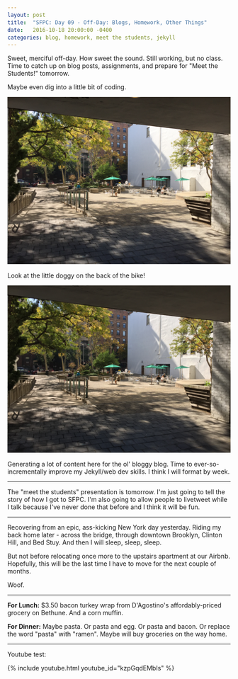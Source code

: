 ```yaml
---
layout: post
title:  "SFPC: Day 09 - Off-Day: Blogs, Homework, Other Things"
date:   2016-10-18 20:00:00 -0400
categories: blog, homework, meet the students, jekyll
---
```


Sweet, merciful off-day. How sweet the sound. Still working, but no class. Time to catch up on blog posts, assignments, and prepare for "Meet the Students!" tomorrow.

Maybe even dig into a little bit of coding.

![An image](/images/IMG_4444.JPG)

Look at the little doggy on the back of the bike!

![An image](/images/IMG_4445.JPG)

Generating a lot of content here for the ol' bloggy blog. Time to ever-so-incrementally improve my Jekyll/web dev skills. I think I will format by week.

-----

The "meet the students" presentation is tomorrow. I'm just going to tell the story of how I got to SFPC. I'm also going to allow people to livetweet while I talk because I've never done that before and I think it will be fun.

-----

Recovering from an epic, ass-kicking New York day yesterday. Riding my back home later - across the bridge, through downtown Brooklyn, Clinton Hill, and Bed Stuy. And then I will sleep, sleep, sleep.

But not before relocating once more to the upstairs apartment at our Airbnb. Hopefully, this will be the last time I have to move for the next couple of months.

Woof.

-----

**For Lunch:** $3.50 bacon turkey wrap from D'Agostino's affordably-priced grocery on Bethune. And a corn muffin.

**For Dinner:** Maybe pasta. Or pasta and egg. Or pasta and bacon. Or replace the word "pasta" with "ramen". Maybe will buy groceries on the way home.

-----

Youtube test:

{% include youtube.html youtube_id="kzpGqdEMbIs" %}
